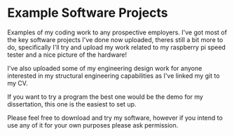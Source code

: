 # Example Software Projects
Examples of my coding work to any prospective employers.  I've got most of the key software projects I've done now uploaded, theres still a bit more to do, specifically I'll try and upload my work related to my raspberry pi speed tester and a nice picture of the hardware!

I've also uploaded some of my engineering design work for anyone interested in my structural engineering capabilities as I've linked my git to my CV.

If you want to try a program the best one would be the demo for my dissertation, this one is the easiest to set up.

Please feel free to download and try my software, however if you intend to use any of it for your own purposes please ask permission.

